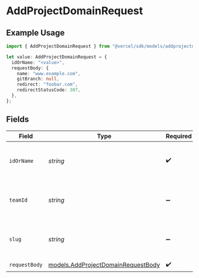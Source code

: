 # AddProjectDomainRequest

## Example Usage

```typescript
import { AddProjectDomainRequest } from "@vercel/sdk/models/addprojectdomainop.js";

let value: AddProjectDomainRequest = {
  idOrName: "<value>",
  requestBody: {
    name: "www.example.com",
    gitBranch: null,
    redirect: "foobar.com",
    redirectStatusCode: 307,
  },
};
```

## Fields

| Field                                                                          | Type                                                                           | Required                                                                       | Description                                                                    |
| ------------------------------------------------------------------------------ | ------------------------------------------------------------------------------ | ------------------------------------------------------------------------------ | ------------------------------------------------------------------------------ |
| `idOrName`                                                                     | *string*                                                                       | :heavy_check_mark:                                                             | The unique project identifier or the project name                              |
| `teamId`                                                                       | *string*                                                                       | :heavy_minus_sign:                                                             | The Team identifier to perform the request on behalf of.                       |
| `slug`                                                                         | *string*                                                                       | :heavy_minus_sign:                                                             | The Team slug to perform the request on behalf of.                             |
| `requestBody`                                                                  | [models.AddProjectDomainRequestBody](../models/addprojectdomainrequestbody.md) | :heavy_check_mark:                                                             | N/A                                                                            |